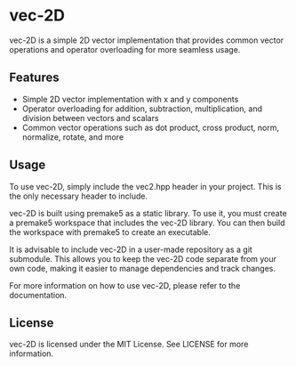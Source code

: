 # vec-2D

vec-2D is a simple 2D vector implementation that provides common vector operations and operator overloading for more seamless usage.

## Features

- Simple 2D vector implementation with x and y components
- Operator overloading for addition, subtraction, multiplication, and division between vectors and scalars
- Common vector operations such as dot product, cross product, norm, normalize, rotate, and more

## Usage

To use vec-2D, simply include the vec2.hpp header in your project. This is the only necessary header to include.

vec-2D is built using premake5 as a static library. To use it, you must create a premake5 workspace that includes the vec-2D library. You can then build the workspace with premake5 to create an executable.

It is advisable to include vec-2D in a user-made repository as a git submodule. This allows you to keep the vec-2D code separate from your own code, making it easier to manage dependencies and track changes.

For more information on how to use vec-2D, please refer to the documentation.

## License

vec-2D is licensed under the MIT License. See LICENSE for more information.
